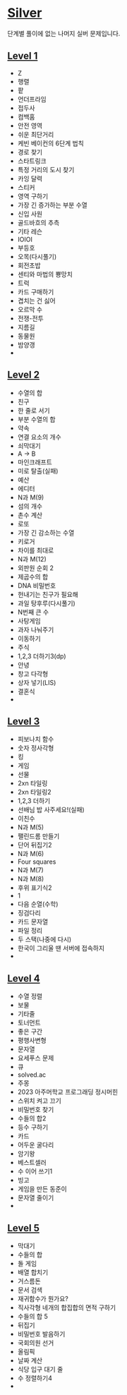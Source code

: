 # [Silver](https://www.acmicpc.net/problemset?sort=no_asc&tier=6%2C7%2C8%2C9%2C10)   
단계별 풀이에 없는 나머지 실버 문제입니다.   

## [Level 1](https://github.com/ww5702/Swift_Coding_Test/tree/main/BAEKJOON/%F0%9F%93%93%EC%8B%A4%EB%B2%84/Level%201)    
- Z
- 행렬
- 팥
- 언더프라임
- 접두사
- 컴백홈
- 안전 영역
- 쉬운 최단거리
- 케빈 베이컨의 6단계 법칙
- 경로 찾기
- 스타트링크
- 특정 거리의 도시 찾기
- 카잉 달력
- 스티커
- 영역 구하기
- 가장 긴 증가하는 부분 수열
- 신입 사원
- 골드바흐의 추측
- 기타 레슨
- IOIOI
- 부등호
- 오목(다시풀기)
- 회전초밥
- 센티와 마법의 뿅망치
- 트럭
- 카드 구매하기
- 겹치는 건 싫어
- 오르막 수
- 전쟁-전투
- 지름길
- 동물원
- 밤양갱
- 

## [Level 2](https://github.com/ww5702/Swift_Coding_Test/tree/main/BAEKJOON/%F0%9F%93%93%EC%8B%A4%EB%B2%84/Level%202)   
- 수열의 합
- 친구
- 한 줄로 서기
- 부분 수열의 합
- 약속
- 연결 요소의 개수
- 쇠막대기
- A -> B
- 마인크래프트
- 미로 탈출(실패)
- 예산
- 에디터
- N과 M(9)
- 섬의 개수
- 촌수 계산
- 로또
- 가장 긴 감소하는 수열
- 키로거
- 차이를 최대로
- N과 M(12)
- 외판원 순회 2
- 제곱수의 합
- DNA 비밀번호
- 헌내기는 친구가 필요해
- 과일 탕후루(다시풀기)
- N번째 큰 수
- 사탕게임
- 과자 나눠주기
- 이동하기
- 주식
- 1,2,3 더하기3(dp)
- 안녕
- 창고 다각형
- 상자 넣기(LIS)
- 결혼식
- 
## [Level 3](https://github.com/ww5702/Swift_Coding_Test/tree/main/BAEKJOON/%F0%9F%93%93%EC%8B%A4%EB%B2%84/Level%203)      
- 피보나치 함수
- 숫자 정사각형
- 킹
- 게임
- 선물
- 2xn 타일링
- 2xn 타일링2
- 1,2,3 더하기   
- 선배님 밥 사주세요!(실패)
- 이친수
- N과 M(5)
- 팰린드롬 만들기
- 단어 뒤집기2
- N과 M(6)
- Four squares
- N과 M(7)
- N과 M(8)
- 후위 표기식2
- 1
- 다음 순열(수학)
- 징검다리
- 카드 문자열
- 파일 정리
- 두 스택(나중에 다시)
- 한국이 그리울 땐 서버에 접속하지
- 
## [Level 4](https://github.com/ww5702/Swift_Coding_Test/tree/main/BAEKJOON/%F0%9F%93%93%EC%8B%A4%EB%B2%84/Level%204)   
- 수열 정렬
- 보물
- 기타줄
- 토너먼트
- 좋은 구간
- 평행사변형
- 문자열
- 요세푸스 문제
- 큐
- solved.ac
- 주몽
- 2023 아주머학교 프로그래딩 정시머힌
- 스위치 켜고 끄기
- 비밀번호 찾기
- 수들의 합2
- 등수 구하기
- 카드
- 어두운 굴다리
- 암기왕
- 베스트셀러
- 수 이어 쓰기1
- 빙고
- 게임을 만든 동준이
- 문자열 줄이기
- 
## [Level 5](https://github.com/ww5702/Swift_Coding_Test/tree/main/BAEKJOON/%F0%9F%93%93%EC%8B%A4%EB%B2%84/Level%205)   
- 막대기
- 수들의 합
- 돌 게임
- 배열 합치기
- 거스름돈
- 문서 검색
- 재귀함수가 뭔가요?
- 직사각형 네개의 합집합의 면적 구하기
- 수들의 합 5
- 뒤집기
- 비밀번호 발음하기
- 국회의원 선거
- 올림픽
- 날짜 계산
- 식당 입구 대기 줄
- 수 정렬하기4
- 
